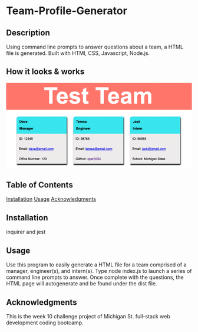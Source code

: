 # Team-Profile-Generator

## Description
Using command line prompts to answer questions about a team, a HTML file is generated. Built with HTMl, CSS, Javascript, Node.js.
  
## How it looks & works
![ScreenShot](https://github.com/sper0054/Team-Profile-Generator/blob/main/Screen%20Shot%20.png)

## Table of Contents
[Installation](#installation)
[Usage](#usage)
[Acknowledgments](#acknowledgments)

## Installation <a name="installation"></a>
inquirer and jest 

## Usage <a name="usage"></a>
Use this program to easily generate a HTML file for a team comprised of a manager, engineer(s), and intern(s). Type node index.js to launch a series of command line prompts to answer. Once complete with the questions, the HTML page will autogenerate and be found under the dist file.

## Acknowledgments
This is the week 10 challenge project of Michigan St. full-stack web development coding bootcamp.
